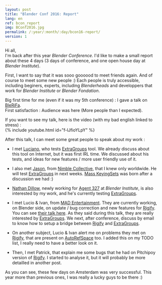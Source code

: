 ```yaml
---
layout: post
title: "Blender Conf 2016: Report"
lang: en
ref: bcon_report
img: BConf2016.jpg
permalink: /:year/:month/:day/bcon16-report/
version: 1
---
```


Hi all,  
I'm back after this year _Blender Conference_. I'd like to make a small report about these 4 days (3 days of conference, and one open house day at _Blender Institute_).  

First, I want to say that it was sooo goooood to meet friends again. And of course to meet some new people :)
Each people is truly accessible, including beginers, experts, including _Blenderheads_ and developpers that work for _Blender Institute_ or _Blender Fondation_.

Big first time for me (even if it was my 5th conference) : I gave a talk on [BleRiFa][1].  
First satisfaction : Audience was here (More people than I expected).

If you want to see my talk, here is the video (with my bad english linked to stress) :  
{% include youtube.html id="f-lJfioYLpY" %}
<br/>

After this talk, I can meet some great people to speak about my work :

* I met [Luciano][2], who tests [ExtraGroups][3] tool. We already discuss about this tool on Internet, but it was first IRL time. We discussed about his tests, and ideas for new features / more user friendly use of it.

* I also met [Jason][4], from [Nimble Collective][12], that I knew only worldwide. He will test [ExtraGroups][3] in next weeks. [Mass KeyingSets][5] was born after a discussion we had :)

* [Nathan Dillow][6], newly working for [Agent 327][7] at _Blender Institute_, is also interested by my work, and he's currently testing [ExtraGroups][3].

* I met Lucio & Ivan, from [MAD Entertainment][7]. They are currently working, on Blender side, on update / bug correction and new features for [Rigify][8]. You can see [their talk here][9]. As they said during this talk, they are really interested by [ExtraGroups][3]. We next, after conference, discuss by email to know how to setup a bridge between [Rigify][8] and [ExtraGroups][3].

* On another subject, Lucio & Ivan alert me on problems they met on [Rigify][8], that are present on [AutoRefSpace][10] too. I added this on my TODO list, I really need to have a better look on it.

* Then, I met Patrick, that explain me some bugs that he had on Pitchipoy version of [Rigify][8]. I started to analyse it, but it will probably be more detailled in another post.

As you can see, these few days on Amsterdam was very successful. This year more than previous ones, I was really a lucky guys to be there :)

[1]: http://BleRiFa.com
[2]: https://twitter.com/loochmunz
[3]: http://blerifa.com/tools/ExtraGroups/
[4]: https://twitter.com/Shhlife
[5]: http://blerifa.com/tools/MassKeyingSets/
[6]: https://twitter.com/NathanDillow
[7]: http://www.madinnaples.com/
[8]: https://wiki.blender.org/index.php/Extensions:2.6/Py/Scripts/Rigging/Rigify
[9]: https://www.youtube.com/watch?v=f6yHZDzoT1c
[10]: http://blerifa.com/tools/AutoRefSpace/
[12]: https://www.nimblecollective.com/

